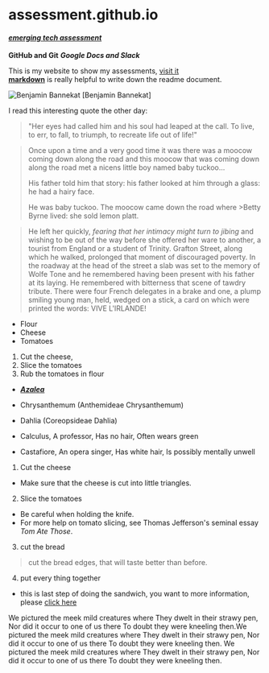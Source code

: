# assessment.github.io
#### [_emerging tech assessment_]
**GitHub and Git** 
**_Google Docs and Slack_**


This is my website to show my assessments, [visit it](http://www.ezibuykorea.com/emerging-tech/)  
[**markdown**](www.markdown.com) is really helpful to write down the readme document.

![Benjamin Bannekat](https://octodex.github.com/images/bannekat.png)
[Benjamin Bannekat]

[_emerging tech assessment_]:http://www.ezibuykorea.com/emerging-tech/  
I read this interesting quote the other day:

>"Her eyes had called him and his soul had leaped at the call. To live, to err, to fall, to triumph, to recreate life out of life!"

>Once upon a time and a very good time it was there was a moocow coming down along the road and this moocow that was coming down along the road met a nicens little boy named baby tuckoo...
>
>His father told him that story: his father looked at him through a glass: he had a hairy face.
>
>He was baby tuckoo. The moocow came down the road where >Betty Byrne lived: she sold lemon platt.

>He left her quickly, _fearing that her intimacy might turn to jibing_ and wishing to be out of the way before she offered her ware to another, a tourist from England or a student of Trinity. Grafton Street, along which he walked, prolonged that moment of discouraged poverty. In the roadway at the head of the street a slab was set to the memory of Wolfe Tone and he remembered having been present with his father at its laying. He remembered with bitterness that scene of tawdry tribute. There were four French delegates in a brake and one, a plump smiling young man, held, wedged on a stick, a card on which were printed the words: VIVE L'IRLANDE!

* Flour
* Cheese
* Tomatoes

1. Cut the cheese,
2. Slice the tomatoes
3. Rub the tomatoes in flour

* [**_Azalea_**](http://www.google.com/EricaceaeRhododendron)
* Chrysanthemum (Anthemideae Chrysanthemum)
* Dahlia (Coreopsideae Dahlia)

* Calculus, A professor, Has no hair, Often wears green
 * Castafiore, An opera singer, Has white hair, Is possibly mentally unwell
 
 
1. Cut the cheese
  * Make sure that the cheese is cut into little triangles.

2. Slice the tomatoes
  * Be careful when holding the knife.
  * For more help on tomato slicing, see Thomas Jefferson's seminal essay _Tom Ate Those_.

3. cut the bread
  > cut the bread edges, that will taste better than before.

4. put every thing together
  * this is last step of doing the sandwich, you want to more information, please [click here](www.google.com) 
  
  We pictured the meek mild creatures where They dwelt in their strawy pen, Nor did it occur to one of us there To doubt they were kneeling then.We pictured the meek mild creatures where They dwelt in their strawy pen, Nor did it occur to one of us there To doubt they were kneeling then.  We pictured the meek mild creatures where They dwelt in their strawy pen, Nor did it occur to one of us there To doubt they were kneeling then.
